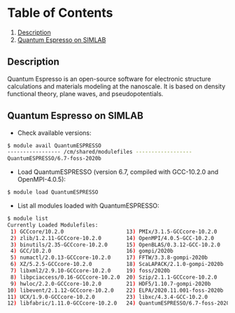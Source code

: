 # Table of Contents
1. [Description](#1)
2. [Quantum Espresso on SIMLAB](#2)

## Description <a name="1"></a>

Quantum Espresso is an open-source software for electronic structure calculations and materials modeling at the nanoscale. It is based on density functional theory, plane waves, and pseudopotentials.

## Quantum Espresso on SIMLAB

- Check available versions:

```sh
$ module avail QuantumESPRESSO
----------------- /cm/shared/modulefiles ------------------
QuantumESPRESSO/6.7-foss-2020b  
```

- Load QuantumESPRESSO (version 6.7, compiled with GCC-10.2.0 and OpenMPI-4.0.5):
```sh
$ module load QuantumESPRESSO
```

- List all modules loaded with QuantumESPRESSO:
```sh
$ module list
Currently Loaded Modulefiles:
 1) GCCcore/10.2.0                    13) PMIx/3.1.5-GCCcore-10.2.0       
 2) zlib/1.2.11-GCCcore-10.2.0        14) OpenMPI/4.0.5-GCC-10.2.0        
 3) binutils/2.35-GCCcore-10.2.0      15) OpenBLAS/0.3.12-GCC-10.2.0      
 4) GCC/10.2.0                        16) gompi/2020b                     
 5) numactl/2.0.13-GCCcore-10.2.0     17) FFTW/3.3.8-gompi-2020b          
 6) XZ/5.2.5-GCCcore-10.2.0           18) ScaLAPACK/2.1.0-gompi-2020b     
 7) libxml2/2.9.10-GCCcore-10.2.0     19) foss/2020b                      
 8) libpciaccess/0.16-GCCcore-10.2.0  20) Szip/2.1.1-GCCcore-10.2.0       
 9) hwloc/2.2.0-GCCcore-10.2.0        21) HDF5/1.10.7-gompi-2020b         
10) libevent/2.1.12-GCCcore-10.2.0    22) ELPA/2020.11.001-foss-2020b     
11) UCX/1.9.0-GCCcore-10.2.0          23) libxc/4.3.4-GCC-10.2.0          
12) libfabric/1.11.0-GCCcore-10.2.0   24) QuantumESPRESSO/6.7-foss-2020b  
```
